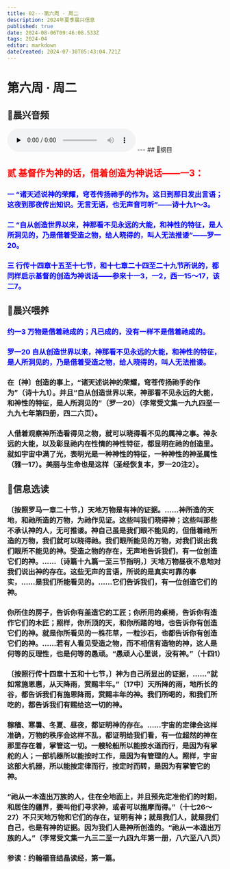 ```yaml
---
title: 02---第六周 · 周二
description: 2024年夏季晨兴信息
published: true
date: 2024-08-06T09:46:08.533Z
tags: 2024-04
editor: markdown
dateCreated: 2024-07-30T05:43:04.721Z
---
```


# 第六周 · 周二
## 🎵晨兴音频
<audio id="audio" controls="" preload="none">
      <source id="mp3" src="/2024-04/week6/week6day2.mp3">
</audio>
---
## 📖纲目

## <font color=red>贰    基督作为神的话，借着创造为神说话——一3：</font>

### <font color=blue> 一    “诸天述说神的荣耀，穹苍传扬祂手的作为。这日到那日发出言语；这夜到那夜传出知识。无言无语，也无声音可听”——诗十九1～3。</font>

### <font color=blue> 二    “自从创造世界以来，神那看不见永远的大能，和神性的特征，是人所洞见的，乃是借着受造之物，给人晓得的，叫人无法推诿”——罗一20。</font>

### <font color=blue> 三    行传十四章十五至十七节，和十七章二十四至二十九节所说的，都同样启示基督的创造为神说话——参来十一3，一2，西一15～17，该二7。</font>

## 📖晨兴喂养

### <font color=blue>约一3    万物是借着祂成的；凡已成的，没有一样不是借着祂成的。</font>

### <font color=blue>罗一20    自从创造世界以来，神那看不见永远的大能，和神性的特征，是人所洞见的，乃是借着受造之物，给人晓得的，叫人无法推诿。</font>

### 在〔神〕创造的事上，“诸天述说神的荣耀，穹苍传扬祂手的作为”（诗十九1）。并且“自从创造世界以来，神那看不见永远的大能，和神性的特征，是人所洞见的”（罗一20）（李常受文集一九九四至一九九七年第四册，四二六页）。

### 人借着观察神所造看得见之物，就可以晓得看不见的属神之事。神永远的大能，以及彰显祂内在性情的神性特征，都显明在祂的创造里。就如宇宙中满了光，表明光是一种神性的特征，一种神性的神圣属性（雅一17）。美丽与生命也是这样（圣经恢复本，罗一20注2）。

## 📖信息选读

### 〔按照罗马一章二十节，〕天地万物是有神的证据。……神所造的天地，和祂所造的万物，为祂作见证。这些叫我们晓得神；这些叫那些不承认神的人，无可推诿。神自己虽是我们眼不能见的，但借着祂所造的万物，我们就可以晓得祂。我们眼所能见的万物，对我们说出我们眼所不能见的神。受造之物的存在，无声地告诉我们，有一位创造它们的神。……〔诗篇十九篇一至三节指明，〕天地万物昼夜不息地对我们说出神的存在。这些无声的言语，所说的是真实可靠的事实，……是我们所能看见的。……它们告诉我们，有一位创造它们的神。

### 你所住的房子，告诉你有盖造它的工匠；你所用的桌椅，告诉你有造作它们的木匠；照样，你所顶的天，和你所踏的地，也告诉你有创造它们的神。就是你所看见的一株花草，一粒沙石，也都告诉你有创造它们的神。……若有人看见受造之物，而不相信有造物的神，这人是何等的反理性，也是何等的愚顽。“愚顽人心里说，没有神。”（十四1）

### 〔按照行传十四章十五和十七节，〕神为自己所显出的证据，……“就如常施恩惠，从天降雨，赏赐丰年。”〔17中〕天所降的雨，地所长的谷，都告诉我们有施恩降雨，赏赐丰年的神。我们所喝的，和我们所吃的，都告诉我们有赐给这一切的神。

### 稼穑、寒暑、冬夏、昼夜，都证明神的存在。……宇宙的定律会这样准确，万物的秩序会这样不乱，都证明给我们看，有一位超然的神在那里存在着，掌管这一切。一艘轮船所以能按水道而行，是因为有掌舵的人；一部机器所以能按时工作，是因为有管理的人。照样，宇宙这部大机器，所以能按定律而行，按定时而转，是因为有掌管它的神。

### “祂从一本造出万族的人，住在全地面上，并且预先定准他们的时期，和居住的疆界，要叫他们寻求神，或者可以揣摩而得。”（十七26～27）不只天地万物和它们的存在，证明有神；就是我们人，就是我们自己，也是有神的证据。因为我们人是神所创造的。“祂从一本造出万族的人。”（李常受文集一九三二至一九四九年第一册，八六至八八页）

### 参读：约翰福音结晶读经，第一篇。
<!-- Google tag (gtag.js) -->
<script async src="https://www.googletagmanager.com/gtag/js?id=G-1P8709Z16T"></script>
<script>
  window.dataLayer = window.dataLayer || [];
  function gtag(){dataLayer.push(arguments);}
  gtag('js', new Date());

  gtag('config', 'G-1P8709Z16T');
</script>
